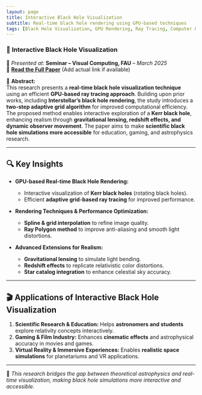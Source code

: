 ```yaml
---
layout: page
title: Interactive Black Hole Visualization
subtitle: Real-time black hole rendering using GPU-based techniques
tags: [Black Hole Visualization, GPU Rendering, Ray Tracing, Computer Graphics, Relativity, Scientific Computing]
---
```


### 🌌 **Interactive Black Hole Visualization**  
📅 *Presented at:* **Seminar – Visual Computing, FAU** – *March 2025*  
🔗 **[Read the Full Paper](#)** (Add actual link if available)  

📝 **Abstract:**  
This research presents a **real-time black hole visualization technique** using an efficient **GPU-based ray tracing approach**. Building upon prior works, including **Interstellar’s black hole rendering**, the study introduces a **two-step adaptive grid algorithm** for improved computational efficiency. The proposed method enables interactive exploration of a **Kerr black hole**, enhancing realism through **gravitational lensing, redshift effects, and dynamic observer movement**. The paper aims to make **scientific black hole simulations more accessible** for education, gaming, and astrophysics research.  

---

## 🔍 **Key Insights**
- **GPU-based Real-time Black Hole Rendering:**  
  - Interactive visualization of **Kerr black holes** (rotating black holes).  
  - Efficient **adaptive grid-based ray tracing** for improved performance.  

- **Rendering Techniques & Performance Optimization:**  
  - **Spline & grid interpolation** to refine image quality.  
  - **Ray Polygon method** to improve anti-aliasing and smooth light distortions.  

- **Advanced Extensions for Realism:**  
  - **Gravitational lensing** to simulate light bending.  
  - **Redshift effects** to replicate relativistic color distortions.  
  - **Star catalog integration** to enhance celestial sky accuracy.  

---

## 🎬 **Applications of Interactive Black Hole Visualization**
1. **Scientific Research & Education:** Helps **astronomers and students** explore relativity concepts interactively.  
2. **Gaming & Film Industry:** Enhances **cinematic effects** and astrophysical accuracy in movies and games.  
3. **Virtual Reality & Immersive Experiences:** Enables **realistic space simulations** for planetariums and VR applications.  

---

📖 *This research bridges the gap between theoretical astrophysics and real-time visualization, making black hole simulations more interactive and accessible.*  
